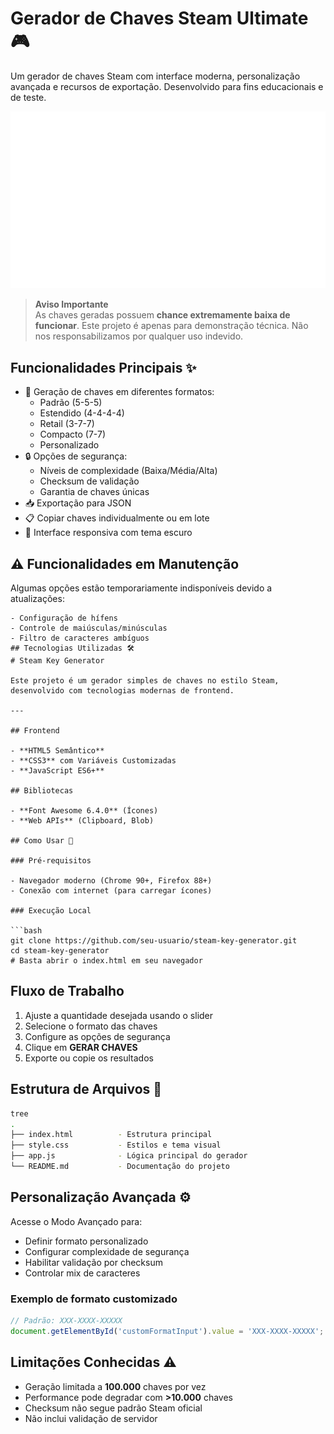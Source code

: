 # Gerador de Chaves Steam Ultimate 🎮

Um gerador de chaves Steam com interface moderna, personalização avançada e recursos de exportação. Desenvolvido para fins educacionais e de teste.

![Preview](./img/thumbnail.png)

> **Aviso Importante**  
> As chaves geradas possuem **chance extremamente baixa de funcionar**. Este projeto é apenas para demonstração técnica. Não nos responsabilizamos por qualquer uso indevido.

## Funcionalidades Principais ✨

- 🎲 Geração de chaves em diferentes formatos:
  - Padrão (5-5-5)
  - Estendido (4-4-4-4)
  - Retail (3-7-7)
  - Compacto (7-7)
  - Personalizado
- 🔒 Opções de segurança:
  - Níveis de complexidade (Baixa/Média/Alta)
  - Checksum de validação
  - Garantia de chaves únicas
- 📥 Exportação para JSON
- 📋 Copiar chaves individualmente ou em lote
- 🎨 Interface responsiva com tema escuro

## ⚠️ Funcionalidades em Manutenção
Algumas opções estão temporariamente indisponíveis devido a atualizações:
```plaintext
- Configuração de hífens
- Controle de maiúsculas/minúsculas
- Filtro de caracteres ambíguos
## Tecnologias Utilizadas 🛠️
# Steam Key Generator

Este projeto é um gerador simples de chaves no estilo Steam, desenvolvido com tecnologias modernas de frontend.

---

## Frontend

- **HTML5 Semântico**
- **CSS3** com Variáveis Customizadas
- **JavaScript ES6+**

## Bibliotecas

- **Font Awesome 6.4.0** (Ícones)
- **Web APIs** (Clipboard, Blob)

## Como Usar 🚀

### Pré-requisitos

- Navegador moderno (Chrome 90+, Firefox 88+)
- Conexão com internet (para carregar ícones)

### Execução Local

```bash
git clone https://github.com/seu-usuario/steam-key-generator.git
cd steam-key-generator
# Basta abrir o index.html em seu navegador
```

## Fluxo de Trabalho

1. Ajuste a quantidade desejada usando o slider
2. Selecione o formato das chaves
3. Configure as opções de segurança
4. Clique em **GERAR CHAVES**
5. Exporte ou copie os resultados

## Estrutura de Arquivos 📂

```bash
tree
.
├── index.html          - Estrutura principal
├── style.css           - Estilos e tema visual
├── app.js              - Lógica principal do gerador
└── README.md           - Documentação do projeto
```

## Personalização Avançada ⚙️

Acesse o Modo Avançado para:

- Definir formato personalizado
- Configurar complexidade de segurança
- Habilitar validação por checksum
- Controlar mix de caracteres

### Exemplo de formato customizado

```javascript
// Padrão: XXX-XXXX-XXXXX
document.getElementById('customFormatInput').value = 'XXX-XXXX-XXXXX';
```

## Limitações Conhecidas ⚠️

- Geração limitada a **100.000** chaves por vez
- Performance pode degradar com **>10.000** chaves
- Checksum não segue padrão Steam oficial
- Não inclui validação de servidor


